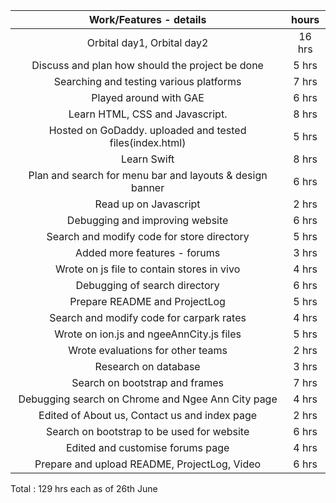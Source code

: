| Work/Features - details                                  | hours  |
|:--------------------------------------------------------:| :-----:|
|Orbital day1, Orbital day2                                | 16 hrs |
|Discuss and plan how should the project be done           | 5 hrs  |
|Searching and testing various platforms                   | 7 hrs  |
|Played around with GAE                                    | 6 hrs  |
|Learn HTML, CSS and Javascript.                           | 8 hrs  |
|Hosted on GoDaddy. uploaded and tested files(index.html)  | 5 hrs  | 
|Learn Swift                                               | 8 hrs  | 
|Plan and search for menu bar and layouts & design banner  | 6 hrs  |
|Read up on Javascript                                     | 2 hrs  |
|Debugging and improving website                           | 6 hrs  | 
|Search and modify code for store directory                | 5 hrs  | 
|Added more features - forums                              | 3 hrs  |
|Wrote on js file to contain stores in vivo                | 4 hrs  | 
|Debugging of search directory                             | 6 hrs  |
|Prepare README and ProjectLog                             | 5 hrs  | 
|Search and modify code for carpark rates                  | 4 hrs  |
|Wrote on ion.js and ngeeAnnCity.js files                  | 5 hrs  |
|Wrote evaluations for other teams                         | 2 hrs  |
|Research on database                                      | 3 hrs  |
|Search on bootstrap and frames                            | 7 hrs  |
|Debugging search on Chrome and Ngee Ann City page         | 4 hrs  | 
|Edited of About us, Contact us and index page             | 2 hrs  |
|Search on bootstrap to be used for website                | 6 hrs  |
|Edited and customise forums page                          | 4 hrs  |
|Prepare and upload README, ProjectLog, Video              | 6 hrs  |

Total : 129 hrs each as of 26th June
